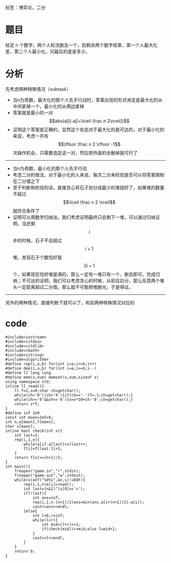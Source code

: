 ﻿---
subtitle: "讨论的智慧"
tags: 
 - 基础算法-二分
 - 基础算法-博弈论
grammar_cjkRuby: true
catalog: true
layout:  post
header-img: "img/header/P99.jpg"
preview-img: "/img/preview/P99.jpg"
---

标签：博弈论，二分

# 题目

给定 n 个数字，两个人轮流删去一个，到剩余两个数字结束，第一个人最大化差，第二个人最小化，问最后的差是多少。

# 分析

先考虑两种特殊情况（subtask）

- 当n为奇数，最大化的那个人先手行动时，答案出现的形式肯定是最大化的从中间拿掉一个，最小化的从两边拿掉
- 答案就是最小的一对$$abs(a[i]-a[i+\lceil \frac n 2\rceil])$$
- 证明这个答案是正确的，显然这个状态对于最大化的是可达的，对于最小化的来说，考虑一共有$$\lfloor \frac n 2 \rfloor -1$$次操作机会，只需要选定这一对，然后把外面的全删掉就可行了

---

- 当n为奇数，最小化的那个人先手行动
- 考虑二分的做法，对于最小化的人来说，每次二分来检验是否可以将答案限制在二分值之下
- 至于判断和检验的话，直接贪心将石子划分成最少的堆就好了，如果堆的数量不超过$$\lceil \frac n 2 \rceil$$就符合条件了
- 证明可以用数学归纳法，我们考虑证明最终只会剩下一堆，可以通过归纳证明，当还剩 $$i $$步的时候，石子不会超过$$i+1$$堆。发现石子个数恰好是$$2i+1$$个，如果现在恰好堆是满的，那么一定有一堆只有一个，删去即可，完成归纳；不可达的证明，我们可以考虑贪心的时候，从前往后分，那么任意两个堆头一定距离超过二分值，那么就不可能把堆删光，于是得证。

---

另外的两种情况，直接判断下就可以了，和前两种特殊情况对应的


# code
```
#include<iostream>
#include<cstdio>
#include<cstdlib>
#include<cmath>
#include<cstring>
#include<algorithm>
#define rep(i,a,b) for(int i=a;i<=b;i++)
#define dep(i,a,b) for(int i=a;i>=b;i--)
#define ll long long
#define mem(x,num) memset(x,num,sizeof x)
using namespace std;
inline ll read(){
	ll f=1,x=0;char ch=getchar();
	while(ch<'0'||ch>'9'){if(ch=='-')f=-1;ch=getchar();}
	while(ch>='0'&&ch<='9'){x=x*10+ch-'0';ch=getchar();}
	return x*f;
}
#define inf 1e9
const int maxn=2e5+6;
int n,a[maxn],f[maxn];
char s[maxn];
inline bool check(int x){
	int last=1;
	rep(i,1,n){
		while(a[i]-a[last]>x)last++;
		f[i]=f[last-1]+1;
	}
	return f[n]<=(n+1)/2;
}
int main(){
	freopen("game.in","r",stdin);
	freopen("game.out","w",stdout); 
	while(scanf("%d%s",&n,s)!=EOF){
		rep(i,1,n)a[i]=read();
		int last=(n&1)^(s[0]=='s');
		if(!last){
			int ans=inf;
			rep(i,1,n-(n+1)/2)ans=min(ans,a[i+(n+1)/2]-a[i]);
			cout<<ans<<endl; 
		}else{
			int l=0,r=inf;
			while(l<r){
				int mid=(l+r)>>1;
				if(check(mid))r=mid;else l=mid+1;
			}
			cout<<l<<endl;
		}
	}
	return 0;
}
```